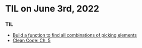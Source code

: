 # **TIL on June 3rd, 2022**

### TIL
- [Build a function to find all combinations of picking elements](../../../Computer%20science/Algorithm/all-combinations-05-31-2022.py)
- [Clean Code: Ch. 5](../../../Computer%20Science/Clean%20Code/ch-5-06-03-2022.md)